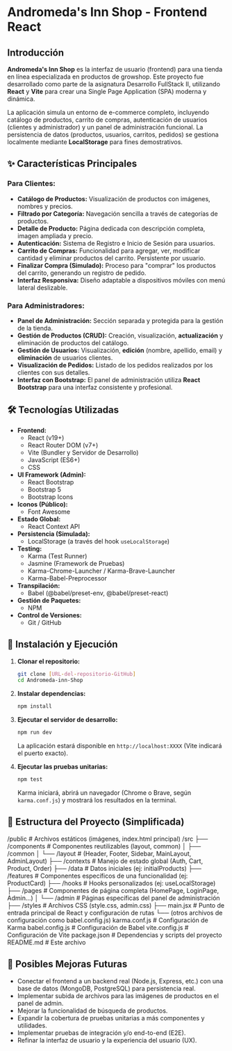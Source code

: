 # Andromeda's Inn Shop - Frontend React

## Introducción

**Andromeda's Inn Shop** es la interfaz de usuario (frontend) para una tienda en línea especializada en productos de growshop. Este proyecto fue desarrollado como parte de la asignatura Desarrollo FullStack II, utilizando **React** y **Vite** para crear una Single Page Application (SPA) moderna y dinámica.

La aplicación simula un entorno de e-commerce completo, incluyendo catálogo de productos, carrito de compras, autenticación de usuarios (clientes y administrador) y un panel de administración funcional. La persistencia de datos (productos, usuarios, carritos, pedidos) se gestiona localmente mediante **LocalStorage** para fines demostrativos.

## ✨ Características Principales

### Para Clientes:

* **Catálogo de Productos:** Visualización de productos con imágenes, nombres y precios.
* **Filtrado por Categoría:** Navegación sencilla a través de categorías de productos.
* **Detalle de Producto:** Página dedicada con descripción completa, imagen ampliada y precio.
* **Autenticación:** Sistema de Registro e Inicio de Sesión para usuarios.
* **Carrito de Compras:** Funcionalidad para agregar, ver, modificar cantidad y eliminar productos del carrito. Persistente por usuario.
* **Finalizar Compra (Simulado):** Proceso para "comprar" los productos del carrito, generando un registro de pedido.
* **Interfaz Responsiva:** Diseño adaptable a dispositivos móviles con menú lateral deslizable.

### Para Administradores:

* **Panel de Administración:** Sección separada y protegida para la gestión de la tienda.
* **Gestión de Productos (CRUD):** Creación, visualización, **actualización** y eliminación de productos del catálogo.
* **Gestión de Usuarios:** Visualización, **edición** (nombre, apellido, email) y **eliminación** de usuarios clientes.
* **Visualización de Pedidos:** Listado de los pedidos realizados por los clientes con sus detalles.
* **Interfaz con Bootstrap:** El panel de administración utiliza **React Bootstrap** para una interfaz consistente y profesional.

## 🛠️ Tecnologías Utilizadas

* **Frontend:**
    * React (v19+)
    * React Router DOM (v7+)
    * Vite (Bundler y Servidor de Desarrollo)
    * JavaScript (ES6+)
    * CSS
* **UI Framework (Admin):**
    * React Bootstrap
    * Bootstrap 5
    * Bootstrap Icons
* **Iconos (Público):**
    * Font Awesome
* **Estado Global:**
    * React Context API
* **Persistencia (Simulada):**
    * LocalStorage (a través del hook `useLocalStorage`)
* **Testing:**
    * Karma (Test Runner)
    * Jasmine (Framework de Pruebas)
    * Karma-Chrome-Launcher / Karma-Brave-Launcher
    * Karma-Babel-Preprocessor
* **Transpilación:**
    * Babel (@babel/preset-env, @babel/preset-react)
* **Gestión de Paquetes:**
    * NPM
* **Control de Versiones:**
    * Git / GitHub

## 🚀 Instalación y Ejecución

1.  **Clonar el repositorio:**
    ```bash
    git clone [URL-del-repositorio-GitHub]
    cd Andromeda-inn-Shop
    ```

2.  **Instalar dependencias:**
    ```bash
    npm install
    ```

3.  **Ejecutar el servidor de desarrollo:**
    ```bash
    npm run dev
    ```
    La aplicación estará disponible en `http://localhost:XXXX` (Vite indicará el puerto exacto).

4.  **Ejecutar las pruebas unitarias:**
    ```bash
    npm test
    ```
    Karma iniciará, abrirá un navegador (Chrome o Brave, según `karma.conf.js`) y mostrará los resultados en la terminal.

## 📁 Estructura del Proyecto (Simplificada)
/public # Archivos estáticos (imágenes, index.html principal) /src ├── /components # Componentes reutilizables (layout, common) │ ├── /common │ └── /layout # (Header, Footer, Sidebar, MainLayout, AdminLayout) ├── /contexts # Manejo de estado global (Auth, Cart, Product, Order) ├── /data # Datos iniciales (ej: initialProducts) ├── /features # Componentes específicos de una funcionalidad (ej: ProductCard) ├── /hooks # Hooks personalizados (ej: useLocalStorage) ├── /pages # Componentes de página completa (HomePage, LoginPage, Admin...) │ └── /admin # Páginas específicas del panel de administración ├── /styles # Archivos CSS (style.css, admin.css) ├── main.jsx # Punto de entrada principal de React y configuración de rutas └── (otros archivos de configuración como babel.config.js) karma.conf.js # Configuración de Karma babel.config.js # Configuración de Babel vite.config.js # Configuración de Vite package.json # Dependencias y scripts del proyecto README.md # Este archivo
## 🔮 Posibles Mejoras Futuras

* Conectar el frontend a un backend real (Node.js, Express, etc.) con una base de datos (MongoDB, PostgreSQL) para persistencia real.
* Implementar subida de archivos para las imágenes de productos en el panel de admin.
* Mejorar la funcionalidad de búsqueda de productos.
* Expandir la cobertura de pruebas unitarias a más componentes y utilidades.
* Implementar pruebas de integración y/o end-to-end (E2E).
* Refinar la interfaz de usuario y la experiencia del usuario (UX).

